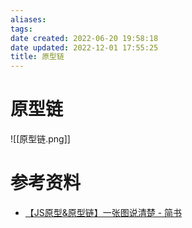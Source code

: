```yaml
---
aliases: 
tags: 
date created: 2022-06-20 19:58:18
date updated: 2022-12-01 17:55:25
title: 原型链
---
```


# 原型链

![[原型链.png]]

# 参考资料

- [【JS原型&原型链】一张图说清楚 - 简书](https://www.jianshu.com/p/423f72d502c2)

